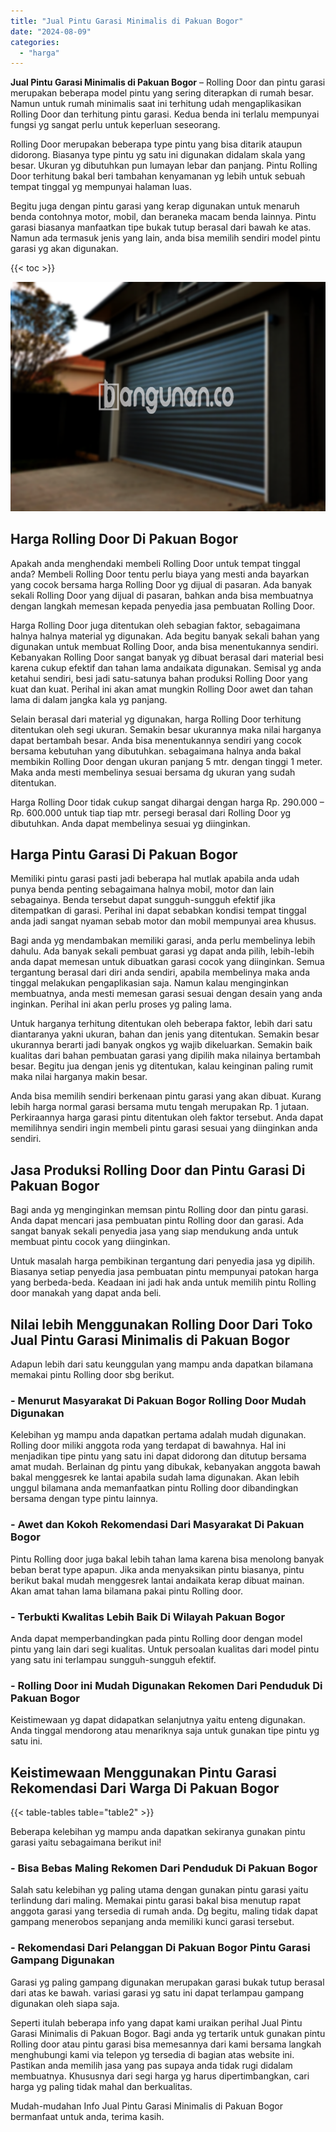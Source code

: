 ```yaml
---
title: "Jual Pintu Garasi Minimalis di Pakuan Bogor"
date: "2024-08-09"
categories: 
  - "harga"
---
```


**Jual Pintu Garasi Minimalis di Pakuan Bogor** – Rolling Door dan pintu garasi merupakan beberapa model pintu yang sering diterapkan di rumah besar. Namun untuk rumah minimalis saat ini terhitung udah mengaplikasikan Rolling Door dan terhitung pintu garasi. Kedua benda ini terlalu mempunyai fungsi yg sangat perlu untuk keperluan seseorang.

Rolling Door merupakan beberapa type pintu yang bisa ditarik ataupun didorong. Biasanya type pintu yg satu ini digunakan didalam skala yang besar. Ukuran yg dibutuhkan pun lumayan lebar dan panjang. Pintu Rolling Door terhitung bakal beri tambahan kenyamanan yg lebih untuk sebuah tempat tinggal yg mempunyai halaman luas.

Begitu juga dengan pintu garasi yang kerap digunakan untuk menaruh benda contohnya motor, mobil, dan beraneka macam benda lainnya. Pintu garasi biasanya manfaatkan tipe bukak tutup berasal dari bawah ke atas. Namun ada termasuk jenis yang lain, anda bisa memilih sendiri model pintu garasi yg akan digunakan.

{{< toc >}}

![Jual Pintu Garasi Minimalis di Pakuan Bogor](/images/pintu-garasi-45.png)

## Harga Rolling Door Di Pakuan Bogor

Apakah anda menghendaki membeli Rolling Door untuk tempat tinggal anda? Membeli Rolling Door tentu perlu biaya yang mesti anda bayarkan yang cocok bersama harga Rolling Door yg dijual di pasaran. Ada banyak sekali Rolling Door yang dijual di pasaran, bahkan anda bisa membuatnya dengan langkah memesan kepada penyedia jasa pembuatan Rolling Door.

Harga Rolling Door juga ditentukan oleh sebagian faktor, sebagaimana halnya halnya material yg digunakan. Ada begitu banyak sekali bahan yang digunakan untuk membuat Rolling Door, anda bisa menentukannya sendiri. Kebanyakan Rolling Door sangat banyak yg dibuat berasal dari material besi karena cukup efektif dan tahan lama andaikata digunakan. Semisal yg anda ketahui sendiri, besi jadi satu-satunya bahan produksi Rolling Door yang kuat dan kuat. Perihal ini akan amat mungkin Rolling Door awet dan tahan lama di dalam jangka kala yg panjang.

Selain berasal dari material yg digunakan, harga Rolling Door terhitung ditentukan oleh segi ukuran. Semakin besar ukurannya maka nilai harganya dapat bertambah besar. Anda bisa menentukannya sendiri yang cocok bersama kebutuhan yang dibutuhkan. sebagaimana halnya anda bakal membikin Rolling Door dengan ukuran panjang 5 mtr. dengan tinggi 1 meter. Maka anda mesti membelinya sesuai bersama dg ukuran yang sudah ditentukan.

Harga Rolling Door tidak cukup sangat dihargai dengan harga Rp. 290.000 – Rp. 600.000 untuk tiap tiap mtr. persegi berasal dari Rolling Door yg dibutuhkan. Anda dapat membelinya sesuai yg diinginkan.

## Harga Pintu Garasi Di Pakuan Bogor

Memiliki pintu garasi pasti jadi beberapa hal mutlak apabila anda udah punya benda penting sebagaimana halnya mobil, motor dan lain sebagainya. Benda tersebut dapat sungguh-sungguh efektif jika ditempatkan di garasi. Perihal ini dapat sebabkan kondisi tempat tinggal anda jadi sangat nyaman sebab motor dan mobil mempunyai area khusus.

Bagi anda yg mendambakan memiliki garasi, anda perlu membelinya lebih dahulu. Ada banyak sekali pembuat garasi yg dapat anda pilih, lebih-lebih anda dapat memesan untuk dibuatkan garasi cocok yang diinginkan. Semua tergantung berasal dari diri anda sendiri, apabila membelinya maka anda tinggal melakukan pengaplikasian saja. Namun kalau menginginkan membuatnya, anda mesti memesan garasi sesuai dengan desain yang anda inginkan. Perihal ini akan perlu proses yg paling lama.

Untuk harganya terhitung ditentukan oleh beberapa faktor, lebih dari satu diantaranya yakni ukuran, bahan dan jenis yang ditentukan. Semakin besar ukurannya berarti jadi banyak ongkos yg wajib dikeluarkan. Semakin baik kualitas dari bahan pembuatan garasi yang dipilih maka nilainya bertambah besar. Begitu jua dengan jenis yg ditentukan, kalau keinginan paling rumit maka nilai harganya makin besar.

Anda bisa memilih sendiri berkenaan pintu garasi yang akan dibuat. Kurang lebih harga normal garasi bersama mutu tengah merupakan Rp. 1 jutaan. Perkiraannya harga garasi pintu ditentukan oleh faktor tersebut. Anda dapat memilihnya sendiri ingin membeli pintu garasi sesuai yang diinginkan anda sendiri.

## Jasa Produksi Rolling Door dan Pintu Garasi Di Pakuan Bogor

Bagi anda yg menginginkan memsan pintu Rolling door dan pintu garasi. Anda dapat mencari jasa pembuatan pintu Rolling door dan garasi. Ada sangat banyak sekali penyedia jasa yang siap mendukung anda untuk membuat pintu cocok yang diinginkan.

Untuk masalah harga pembikinan tergantung dari penyedia jasa yg dipilih. Biasanya setiap penyedia jasa pembuatan pintu mempunyai patokan harga yang berbeda-beda. Keadaan ini jadi hak anda untuk memilih pintu Rolling door manakah yang dapat anda beli.

## Nilai lebih Menggunakan Rolling Door Dari Toko Jual Pintu Garasi Minimalis di Pakuan Bogor

Adapun lebih dari satu keunggulan yang mampu anda dapatkan bilamana memakai pintu Rolling door sbg berikut.

### \- Menurut Masyarakat Di Pakuan Bogor Rolling Door Mudah Digunakan

Kelebihan yg mampu anda dapatkan pertama adalah mudah digunakan. Rolling door miliki anggota roda yang terdapat di bawahnya. Hal ini menjadikan tipe pintu yang satu ini dapat didorong dan ditutup bersama amat mudah. Berlainan dg pintu yang dibukak, kebanyakan anggota bawah bakal menggesrek ke lantai apabila sudah lama digunakan. Akan lebih unggul bilamana anda memanfaatkan pintu Rolling door dibandingkan bersama dengan type pintu lainnya.

### \- Awet dan Kokoh Rekomendasi Dari Masyarakat Di Pakuan Bogor

Pintu Rolling door juga bakal lebih tahan lama karena bisa menolong banyak beban berat type apapun. Jika anda menyaksikan pintu biasanya, pintu berikut bakal mudah menggesrek lantai andaikata kerap dibuat mainan. Akan amat tahan lama bilamana pakai pintu Rolling door.

### \- Terbukti Kwalitas Lebih Baik Di Wilayah Pakuan Bogor

Anda dapat memperbandingkan pada pintu Rolling door dengan model pintu yang lain dari segi kualitas. Untuk persoalan kualitas dari model pintu yang satu ini terlampau sungguh-sungguh efektif.

### \- Rolling Door ini Mudah Digunakan Rekomen Dari Penduduk Di Pakuan Bogor

Keistimewaan yg dapat didapatkan selanjutnya yaitu enteng digunakan. Anda tinggal mendorong atau menariknya saja untuk gunakan tipe pintu yg satu ini.

## Keistimewaan Menggunakan Pintu Garasi Rekomendasi Dari Warga Di Pakuan Bogor

{{< table-tables table="table2" >}}

Beberapa kelebihan yg mampu anda dapatkan sekiranya gunakan pintu garasi yaitu sebagaimana berikut ini!

### \- Bisa Bebas Maling Rekomen Dari Penduduk Di Pakuan Bogor

Salah satu kelebihan yg paling utama dengan gunakan pintu garasi yaitu terlindung dari maling. Memakai pintu garasi bakal bisa menutup rapat anggota garasi yang tersedia di rumah anda. Dg begitu, maling tidak dapat gampang menerobos sepanjang anda memiliki kunci garasi tersebut.

### \- Rekomendasi Dari Pelanggan Di Pakuan Bogor Pintu Garasi Gampang Digunakan

Garasi yg paling gampang digunakan merupakan garasi bukak tutup berasal dari atas ke bawah. variasi garasi yg satu ini dapat terlampau gampang digunakan oleh siapa saja.

Seperti itulah beberapa info yang dapat kami uraikan perihal Jual Pintu Garasi Minimalis di Pakuan Bogor. Bagi anda yg tertarik untuk gunakan pintu Rolling door atau pintu garasi bisa memesannya dari kami bersama langkah menghubungi kami via telepon yg tersedia di bagian atas website ini. Pastikan anda memilih jasa yang pas supaya anda tidak rugi didalam membuatnya. Khususnya dari segi harga yg harus dipertimbangkan, cari harga yg paling tidak mahal dan berkualitas.

Mudah-mudahan Info Jual Pintu Garasi Minimalis di Pakuan Bogor bermanfaat untuk anda, terima kasih.
